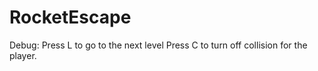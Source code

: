# RocketEscape

Debug: Press  L to go to the next level
        Press C to turn off collision for the player.
